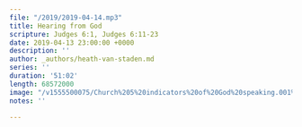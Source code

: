 ```yaml
---
file: "/2019/2019-04-14.mp3"
title: Hearing from God
scripture: Judges 6:1, Judges 6:11-23
date: 2019-04-13 23:00:00 +0000
description: ''
author: _authors/heath-van-staden.md
series: ''
duration: '51:02'
length: 68572000
image: "/v1555500075/Church%205%20indicators%20of%20God%20speaking.001%202.jpg"
notes: ''

---
```

